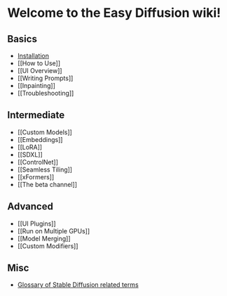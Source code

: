 # Welcome to the Easy Diffusion wiki!

## Basics
*  [Installation](https://github.com/easydiffusion/easydiffusion#installation)
*  [[How to Use]]
*  [[UI Overview]]
*  [[Writing Prompts]]
*  [[Inpainting]]
*  [[Troubleshooting]]

## Intermediate
*  [[Custom Models]]
*  [[Embeddings]]
*  [[LoRA]]
*  [[SDXL]]
*  [[ControlNet]]
*  [[Seamless Tiling]]
*  [[xFormers]]
*  [[The beta channel]]

## Advanced
*  [[UI Plugins]]
*  [[Run on Multiple GPUs]]
*  [[Model Merging]]
*  [[Custom Modifiers]]

## Misc
* [Glossary of Stable Diffusion related terms](https://theally.notion.site/The-Definitive-Stable-Diffusion-Glossary-1d1e6d15059c41e6a6b4306b4ecd9df9)